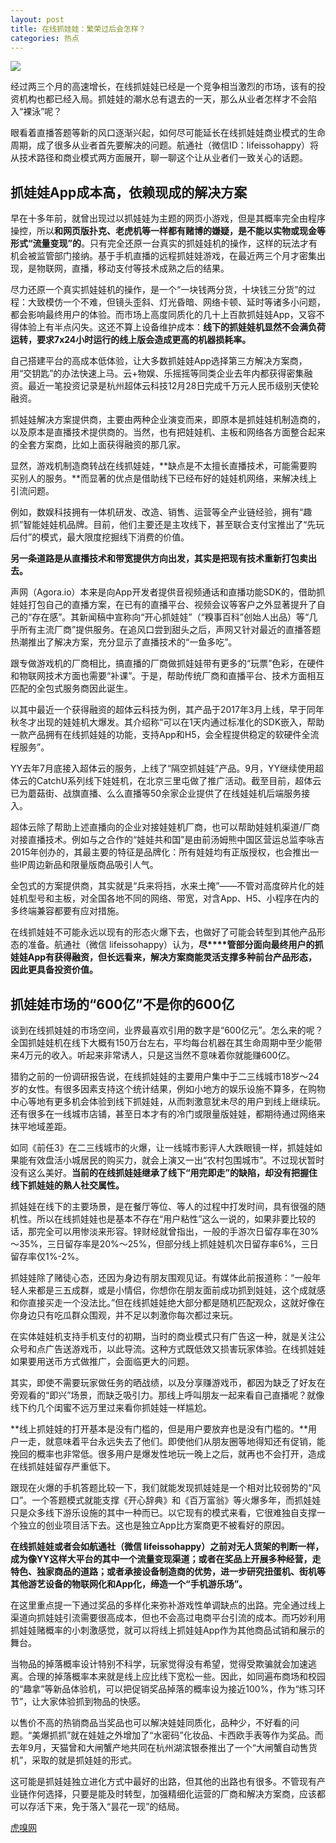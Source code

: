 ```yaml
---
layout: post
title: 在线抓娃娃：繁荣过后会怎样？
categories: 热点
---
```

![](https://ws1.sinaimg.cn/large/4b91f9d5ly1fvcnvh7geyj20u00k0b29.jpg)

经过两三个月的高速增长，在线抓娃娃已经是一个竞争相当激烈的市场，该有的投资机构也都已经入局。抓娃娃的潮水总有退去的一天，那么从业者怎样才不会陷入“裸泳”呢？

眼看着直播答题等新的风口逐渐兴起，如何尽可能延长在线抓娃娃商业模式的生命周期，成了很多从业者首先要解决的问题。航通社（微信ID：lifeissohappy）将从技术路径和商业模式两方面展开，聊一聊这个让从业者们一致关心的话题。

## 抓娃娃App成本高，依赖现成的解决方案

早在十多年前，就曾出现过以抓娃娃为主题的网页小游戏，但是其概率完全由程序操控，所以**和网页版扑克、老虎机等一样都有赌博的嫌疑，是不能以实物或现金等形式“流量变现”的**。只有完全还原一台真实的抓娃娃机的操作，这样的玩法才有机会被监管部门接纳。基于手机直播的远程抓娃娃游戏，在最近两三个月才密集出现，是物联网，直播，移动支付等技术成熟之后的结果。

尽力还原一个真实抓娃娃机的操作，是一个“一块钱两分货，十块钱三分货”的过程：大致模仿一个不难，但镜头歪斜、灯光昏暗、网络卡顿、延时等诸多小问题，都会影响最终用户的体验。而市场上高度同质化的几十上百款抓娃娃App，又容不得体验上有半点闪失。这还不算上设备维护成本：**线下的抓娃娃机显然不会满负荷运转，要求7x24小时运行的线上版会造成更高的机器损耗率。**

自己搭建平台的高成本低体验，让大多数抓娃娃App选择第三方解决方案商，用“交钥匙”的办法快速上马。云+物娱、乐摇摇等同类企业去年内都获得密集融资。最近一笔投资记录是杭州超体云科技12月28日完成千万元人民币级别天使轮融资。

抓娃娃解决方案提供商，主要由两种企业演变而来，即原本是抓娃娃机制造商的，以及原本是直播技术提供商的。当然，也有把娃娃机、主板和网络各方面整合起来的全套方案商，比如上面获得融资的那几家。

显然，游戏机制造商转战在线抓娃娃，**缺点是不太擅长直播技术，可能需要购买别人的服务。**而显著的优点是借助线下已经布好的娃娃机网络，来解决线上引流问题。

例如，数娱科技拥有一体机研发、改造、销售、运营等全产业链经验，拥有“趣抓”智能娃娃机品牌。目前，他们主要还是主攻线下，甚至联合支付宝推出了“先玩后付”的模式，最大限度挖掘线下消费的价值。

**另一条道路是从直播技术和带宽提供方向出发，其实是把现有技术重新打包卖出去。**

声网（Agora.io）本来是向App开发者提供音视频通话和直播功能SDK的，借助抓娃娃打包自己的直播方案，在已有的直播平台、视频会议等客户之外显著提升了自己的“存在感”。其新闻稿中宣称向“开心抓娃娃”（“糗事百科”创始人出品）等“几乎所有主流厂商”提供服务。在追风口尝到甜头之后，声网又针对最近的直播答题热潮推出了解决方案，充分显示了直播技术的“一鱼多吃”。

跟专做游戏机的厂商相比，搞直播的厂商做抓娃娃带有更多的“玩票”色彩，在硬件和物联网技术方面也需要“补课”。于是，帮助传统厂商和直播平台、技术方面相互匹配的全包式服务商因此诞生。

以其中最近一个获得融资的超体云科技为例，其产品于2017年3月上线，早于同年秋冬才出现的娃娃机大爆发。其介绍称“可以在1天内通过标准化的SDK嵌入，帮助一款产品拥有在线抓娃娃的功能，支持App和H5，会全程提供稳定的软硬件全流程服务”。

YY去年7月底接入超体云的服务，上线了“隔空抓娃娃”产品。9月，YY继续使用超体云的CatchU系列线下娃娃机，在北京三里屯做了推广活动。截至目前，超体云已为蘑菇街、战旗直播、么么直播等50余家企业提供了在线娃娃机后端服务接入。

超体云除了帮助上述直播向的企业对接娃娃机厂商，也可以帮助娃娃机渠道/厂商对接直播技术。例如与之合作的“娃娃共和国”是由前汤姆熊中国区营运总监李咏吉2015年创办的，其最主要的特征是品牌化：所有娃娃均有正版授权，也会推出一些IP周边新品和限量版商品吸引人气。

全包式的方案提供商，其实就是“兵来将挡，水来土掩”——不管对高度碎片化的娃娃机型号和主板，对全国各地不同的网络、带宽，对含App、H5、小程序在内的多终端兼容都要有应对措施。

在线抓娃娃不可能永远以现有的形态火爆下去，也做好了可能会转型到其他产品形态的准备。航通社（微信 lifeissohappy）认为，**尽****管部分面向最终用户的抓娃娃App有获得融资，但长远看来，解决方案商能灵活支撑多种前台产品形态，因此更具备投资价值。**

## 抓娃娃市场的“600亿”不是你的600亿

谈到在线抓娃娃的市场空间，业界最喜欢引用的数字是“600亿元”。怎么来的呢？全国抓娃娃机在线下大概有150万台左右，平均每台机器在其生命周期中至少能带来4万元的收入。听起来非常诱人，只是这当然不意味着你就能赚600亿。

猎豹之前的一份调研报告说，在线抓娃娃的主要用户集中于二三线城市18岁～24岁的女性。有很多因素支持这个统计结果，例如小地方的娱乐设施不算多，在购物中心等地有更多机会体验到线下抓娃娃，从而刺激意犹未尽的用户到线上继续玩。还有很多在一线城市店铺，甚至日本才有的冷门或限量版娃娃，都期待通过网络来抹平地域差距。

如同《前任3》在二三线城市的火爆，让一线城市影评人大跌眼镜一样，抓娃娃如果能有效盘活小城居民的购买力，就会上演又一出“农村包围城市”。不过现状暂时没有这么美好。**当前的在线抓娃娃继承了线下“用完即走”的缺陷，却没有把握住线下抓娃娃的熟人社交属性。**

抓娃娃在线下的主要场景，是在餐厅等位、等人的过程中打发时间，具有很强的随机性。所以在线抓娃娃也是基本不存在“用户粘性”这么一说的，如果非要比较的话，那完全可以用惨淡来形容。锌财经就曾指出，一般的手游次日留存率在30%～35%，三日留存率是20%～25%，但部分线上抓娃娃机次日留存率6%，三日留存率仅1%-2%。

抓娃娃除了赌徒心态，还因为身边有朋友围观见证。有媒体此前报道称：“一般年轻人来都是三五成群，或是小情侣，你想你在朋友面前成功抓到娃娃，这个成就感和你直接买走一个没法比。”但在线抓娃娃绝大部分都是随机匹配观众，这就好像在你身边只有吃瓜群众围观，并不足以刺激你每次都过来玩。

在实体娃娃机支持手机支付的初期，当时的商业模式只有广告这一种，就是关注公众号和点广告送游戏币，以此导流。这种方式既低效又损害玩家体验。在线抓娃娃如果要用送币方式做推广，会面临更大的问题。

其实，即使不需要玩家做任务的晒战绩，以及分享赚游戏币，都因为缺乏了好友在旁观看的“即兴”场景，而缺乏吸引力。那线上呼叫朋友一起来看自己直播呢？就像线下约几个闺蜜不远万里过来看你抓娃娃一样尴尬。

**线上抓娃娃的打开基本是没有门槛的，但是用户要放弃也是没有门槛的。**用户一走，就意味着平台永远失去了他们。即使他们从朋友圈等地得知还有促销，能挽回的概率也非常低。很多用户是爆发性地玩一晚上之后，就再也不会打开，造成在线抓娃娃留存严重低下。

跟现在火爆的手机答题比较一下，我们就能发现抓娃娃是一个相对比较弱势的“风口”。一个答题模式就能支撑《开心辞典》和《百万富翁》等火爆多年，而抓娃娃只是众多线下游乐设施的其中一种而已。以它现有的模式来看，它很难独自支撑一个独立的创业项目活下去。这也是独立App比方案商更不被看好的原因。

**在线抓娃娃或者会如航通社（微信 lifeissohappy）之前对无人货架的判断一样，成为像YY这样大平台的其中一个流量变现渠道；或者在奖品上开展多种经营，走特色、独家商品的道路；或者承接设备制造商的优势，进一步研究扭蛋机、街机等其他游艺设备的物联网化和App化，缔造一个“手机游乐场”。**

在这里重点提一下通过奖品的多样化来弥补游戏性单调缺点的出路。完全通过线上渠道向抓娃娃引流需要很高成本，但也不会高过电商平台引流的成本。而巧妙利用抓娃娃赌概率的小刺激感觉，就可以将线上抓娃娃App作为其他商品试销和展示的舞台。

当物品的掉落概率设计特别不科学，玩家觉得没有希望，觉得受欺骗就会加速逃离。合理的掉落概率本来就是线上应比线下宽松一些。因此，如同遍布商场和校园的“趣拿”等新品体验机，可以把促销奖品掉落的概率设为接近100%，作为“练习环节”，让大家体验抓到物品的快感。

以售价不高的热销商品当奖品也可以解决娃娃同质化，品种少，不好看的问题。“美爆抓抓”就在娃娃之外增加了“水密码”化妆品、卡西欧手表等作为奖品。而去年9月，天猫曾和大闸蟹产地共同在杭州湖滨银泰推出了一个“大闸蟹自动售货机”，采取的就是抓娃娃的形式。

这可能是抓娃娃独立进化方式中最好的出路，但其他的出路也有很多。不管现有产业链作何选择，只要是能及时转型，加强精细化运营的厂商和解决方案商，应该都可以存活下来，免于落入“昙花一现”的结局。

[虎嗅网](https://www.huxiu.com/article/229691.html)

